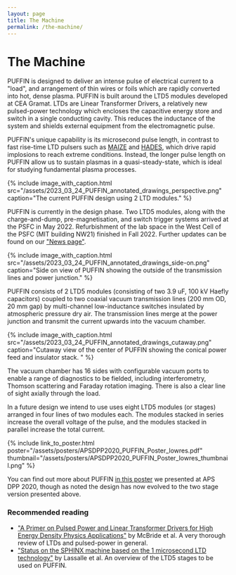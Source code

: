 ```yaml
---
layout: page
title: The Machine
permalink: /the-machine/
---
```


# The Machine

PUFFIN is designed to deliver an intense pulse of electrical current to a "load", and arrangement of thin wires or foils which are rapidly converted into hot, dense plasma. PUFFIN is built around the LTD5 modules developed at CEA Gramat. LTDs are Linear Transformer Drivers, a relatively new pulsed-power technology which encloses the capacitive energy store and switch in a single conducting cavity. This reduces the inductance of the system and shields external equipment from the electromagnetic pulse.

PUFFIN's unique capability is its microsecond pulse length, in contrast to fast rise-time LTD pulsers such as [MAIZE](https://plasmabay.engin.umich.edu/research/michigan-accelerator-for-inductive-z-pinch-experiments-maize/) and [HADES](http://gourdain.pas.rochester.edu/index.php/research/experiment/hades), which drive rapid implosions to reach extreme conditions. Instead, the longer pulse length on PUFFIN allow us to sustain plasmas in a quasi-steady-state, which is ideal for studying fundamental plasma processes.

{% include image_with_caption.html src="/assets/2023_03_24_PUFFIN_annotated_drawings_perspective.png" caption="The current PUFFIN design using 2 LTD modules." %}

PUFFIN is currently in the design phase. Two LTD5 modules, along with the charge-and-dump, pre-magnetisation, and switch trigger systems arrived at the PSFC in May 2022. Refurbishment of the lab space in the West Cell of the PSFC (MIT building NW21) finished in Fall 2022. Further updates can be found on our ["News page"](https://puffin.mit.edu/news/).

{% include image_with_caption.html src="/assets/2023_03_24_PUFFIN_annotated_drawings_side-on.png" caption="Side on view of PUFFIN showing the outside of the transmission lines and power junction." %}

PUFFIN consists of 2 LTD5 modules (consisting of two 3.9 uF, 100 kV Haefly capacitors) coupled to two coaxial vacuum transmission lines (200 mm OD, 20 mm gap) by multi-channel low-inductance switches insulated by atmospheric pressure dry air.
The transmission lines merge at the power junction and transmit the current upwards into the vacuum chamber.

{% include image_with_caption.html src="/assets/2023_03_24_PUFFIN_annotated_drawings_cutaway.png" caption="Cutaway view of the center of PUFFIN showing the conical power feed and insulator stack. " %}

The vacuum chamber has 16 sides with configurable vacuum ports to enable a range of diagnostics to be fielded, including interferometry, Thomson scattering and Faraday rotation imaging. There is also a clear line of sight axially through the load.

In a future design we intend to use uses eight LTD5 modules (or stages) arranged in four lines of two modules each. The modules stacked in series increase the overall voltage of the pulse, and the modules stacked in parallel increase the total current.

  {% include link_to_poster.html
            poster="/assets/posters/APSDPP2020_PUFFIN_Poster_lowres.pdf"
            thumbnail="/assets/posters/APSDPP2020_PUFFIN_Poster_lowres_thumbnail.png"
        %}

You can find out more about PUFFIN <a href="/assets/posters/APSDPP2020_PUFFIN_Poster_lowres.pdf">in this poster</a> we presented at APS DPP 2020, though as noted the design has now evolved to the two stage version presented above.


### Recommended reading
- ["A Primer on Pulsed Power and Linear Transformer Drivers for High Energy Density Physics Applications"](https://spiral.imperial.ac.uk/handle/10044/1/64848) by McBride et al. A very thorough review of LTDs and pulsed-power in general.
- ["Status on the SPHINX machine based on the 1 microsecond LTD technology"](https://ieeexplore.ieee.org/document/4651825) by Lassalle et al. An overview of the LTD5 stages to be used on PUFFIN.